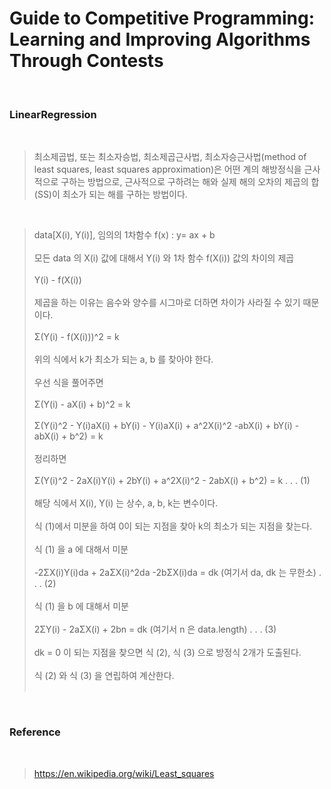 # Guide to Competitive Programming: Learning and Improving Algorithms Through Contests

<br>

### LinearRegression

<br>

> 최소제곱법, 또는 최소자승법, 최소제곱근사법, 최소자승근사법(method of least squares, least squares approximation)은 어떤 계의 해방정식을 근사적으로 구하는 방법으로, 근사적으로 구하려는 해와 실제 해의 오차의 제곱의 합(SS)이 최소가 되는 해를 구하는 방법이다.

<br>

> data[X(i), Y(i)], 임의의 1차함수 f(x) : y= ax + b<br><br>
> 모든 data 의 X(i) 값에 대해서 Y(i) 와 1차 함수 f(X(i)) 값의 차이의 제곱<br><br>
> Y(i) - f(X(i))<br><br>
> 제곱을 하는 이유는 음수와 양수를 시그마로 더하면 차이가 사라질 수 있기 때문이다.<br><br>
> Σ(Y(i) - f(X(i)))^2 = k<br><br>
> 위의 식에서 k가 최소가 되는 a, b 를 찾아야 한다.<br><br>
> 우선 식을 풀어주면<br><br>
> Σ(Y(i) - aX(i) + b)^2 = k<br><br>
> Σ(Y(i)^2 - Y(i)aX(i) + bY(i) - Y(i)aX(i) + a^2X(i)^2 -abX(i) + bY(i) - abX(i) + b^2) = k<br><br>
> 정리하면<br><br>
> Σ(Y(i)^2 - 2aX(i)Y(i) + 2bY(i) + a^2X(i)^2 - 2abX(i) + b^2) = k . . . (1)<br><br>
> 해당 식에서 X(i), Y(i) 는 상수, a, b, k는 변수이다.<br><br>
> 식 (1)에서 미분을 하여 0이 되는 지점을 찾아 k의 최소가 되는 지점을 찾는다.<br><br>
> 식 (1) 을 a 에 대해서 미분<br><br>
> -2ΣX(i)Y(i)da + 2aΣX(i)^2da -2bΣX(i)da = dk (여기서 da, dk 는 무한소) . . . (2)<br><br>
> 식 (1) 을 b 에 대해서 미분<br><br>
> 2ΣY(i) - 2aΣX(i) + 2bn = dk (여기서 n 은 data.length) . . . (3)<br><br>
> dk = 0 이 되는 지점을 찾으면 식 (2), 식 (3) 으로 방정식 2개가 도출된다.<br><br>
> 식 (2) 와 식 (3) 을 연립하여 계산한다.<br><br>

<br>

### Reference

<br>

> https://en.wikipedia.org/wiki/Least_squares

<br>
